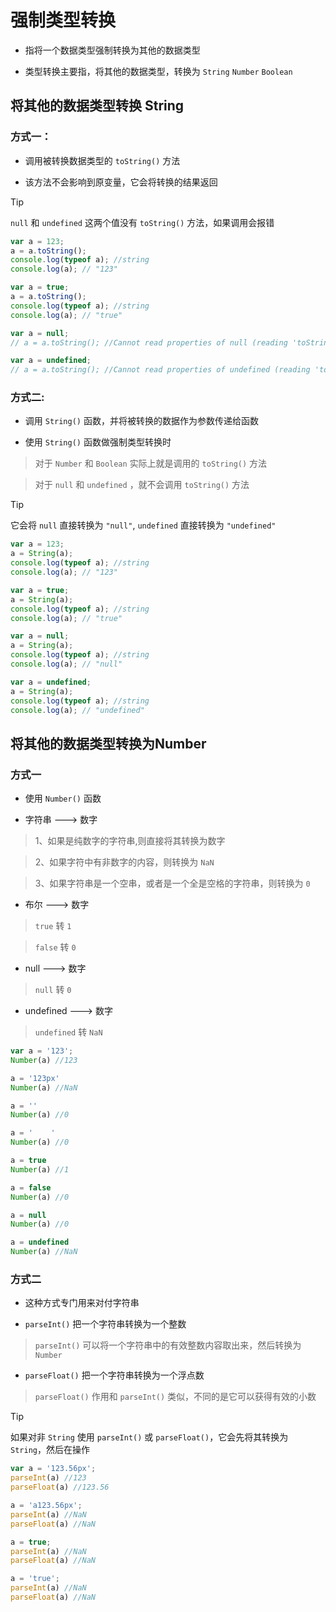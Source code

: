 # 强制类型转换

-   指将一个数据类型强制转换为其他的数据类型

-   类型转换主要指，将其他的数据类型，转换为 `String` `Number` `Boolean`

## 将其他的数据类型转换 String

### 方式一：

-   调用被转换数据类型的 `toString()` 方法

-   该方法不会影响到原变量，它会将转换的结果返回

> [!tip]
> `null` 和 `undefined` 这两个值没有 `toString()` 方法，如果调用会报错

```js
var a = 123;
a = a.toString();
console.log(typeof a); //string
console.log(a); // "123"

var a = true;
a = a.toString();
console.log(typeof a); //string
console.log(a); // "true"

var a = null;
// a = a.toString(); //Cannot read properties of null (reading 'toString')

var a = undefined;
// a = a.toString(); //Cannot read properties of undefined (reading 'toString')
```

### 方式二:

- 调用 `String()` 函数，并将被转换的数据作为参数传递给函数

- 使用 `String()` 函数做强制类型转换时

> 对于 `Number` 和 `Boolean` 实际上就是调用的 `toString()` 方法

> 对于 `null` 和 `undefined` ，就不会调用 `toString()` 方法

> [!tip]
> 它会将 `null` 直接转换为 `"null"`, `undefined` 直接转换为 `"undefined"`


```js
var a = 123;
a = String(a);
console.log(typeof a); //string
console.log(a); // "123"

var a = true;
a = String(a);
console.log(typeof a); //string
console.log(a); // "true"

var a = null;
a = String(a);
console.log(typeof a); //string
console.log(a); // "null"

var a = undefined;
a = String(a);
console.log(typeof a); //string
console.log(a); // "undefined"
```

## 将其他的数据类型转换为Number

### 方式一

- 使用 `Number()` 函数

- 字符串 --->  数字

> 1、如果是纯数字的字符串,则直接将其转换为数字

> 2、如果字符中有非数字的内容，则转换为 `NaN`

> 3、如果字符串是一个空串，或者是一个全是空格的字符串，则转换为 `0`

- 布尔  --->  数字

> `true` 转 `1`

> `false` 转 `0`

- null   --->  数字

> `null` 转 `0`

- undefined   --->  数字

> `undefined` 转 `NaN`

```js
var a = '123';
Number(a) //123

a = '123px'
Number(a) //NaN

a = ''
Number(a) //0

a = '    '
Number(a) //0

a = true
Number(a) //1

a = false
Number(a) //0

a = null
Number(a) //0

a = undefined
Number(a) //NaN
```


### 方式二

- 这种方式专门用来对付字符串

- `parseInt()` 把一个字符串转换为一个整数

> `parseInt()` 可以将一个字符串中的有效整数内容取出来，然后转换为 `Number`

- `parseFloat()` 把一个字符串转换为一个浮点数

> `parseFloat()` 作用和 `parseInt()` 类似，不同的是它可以获得有效的小数


> [!tip]
> 如果对非 `String` 使用 `parseInt()` 或 `parseFloat()`，它会先将其转换为 `String`，然后在操作


```js
var a = '123.56px';
parseInt(a) //123
parseFloat(a) //123.56

a = 'a123.56px';
parseInt(a) //NaN
parseFloat(a) //NaN

a = true;
parseInt(a) //NaN
parseFloat(a) //NaN

a = 'true';
parseInt(a) //NaN
parseFloat(a) //NaN
```
